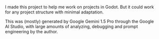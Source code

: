 I made this project to help me work on projects in Godot. But it could work for any project structure with minimal adaptation.

This was (mostly) generated by Google Gemini 1.5 Pro through the Google AI Studio, with large amounts of analyzing, debugging and prompt engineering by the author.